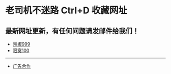 # 老司机不迷路 Ctrl+D 收藏网址
## 最新网址更新，有任何问题请发邮件给我们！

* [辣椒999](http://lajiao999.com)
* [寂寞100](http://jimo100.com)

---
* [广告合作](mailto:lajiao.service@gmail.com)

